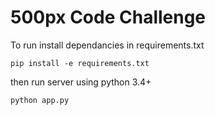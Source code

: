 # 500px Code Challenge

To run install dependancies in requirements.txt

`pip install -e requirements.txt`

then run server using python 3.4+

`python app.py`
